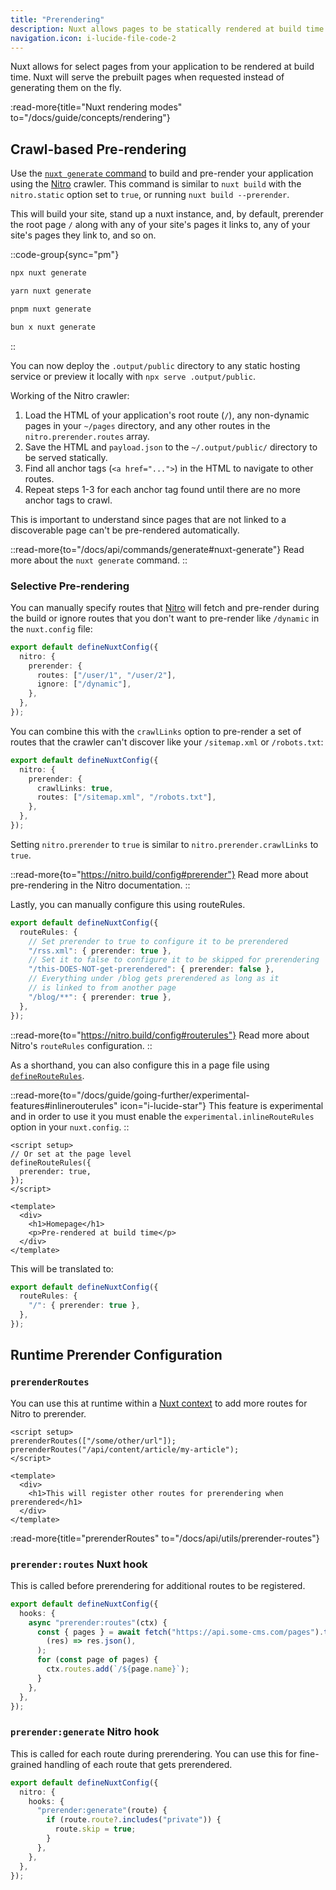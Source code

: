 ```yaml
---
title: "Prerendering"
description: Nuxt allows pages to be statically rendered at build time to improve certain performance or SEO metrics
navigation.icon: i-lucide-file-code-2
---
```


Nuxt allows for select pages from your application to be rendered at build time. Nuxt will serve the prebuilt pages when requested instead of generating them on the fly.

:read-more{title="Nuxt rendering modes" to="/docs/guide/concepts/rendering"}

## Crawl-based Pre-rendering

Use the [`nuxt generate` command](/docs/4.x/api/commands/generate) to build and pre-render your application using the [Nitro](/docs/4.x/guide/concepts/server-engine) crawler. This command is similar to `nuxt build` with the `nitro.static` option set to `true`, or running `nuxt build --prerender`.

This will build your site, stand up a nuxt instance, and, by default, prerender the root page `/` along with any of your site's pages it links to, any of your site's pages they link to, and so on.

::code-group{sync="pm"}

```bash [npm]
npx nuxt generate
```

```bash [yarn]
yarn nuxt generate
```

```bash [pnpm]
pnpm nuxt generate
```

```bash [bun]
bun x nuxt generate
```

::

You can now deploy the `.output/public` directory to any static hosting service or preview it locally with `npx serve .output/public`.

Working of the Nitro crawler:

1. Load the HTML of your application's root route (`/`), any non-dynamic pages in your `~/pages` directory, and any other routes in the `nitro.prerender.routes` array.
2. Save the HTML and `payload.json` to the `~/.output/public/` directory to be served statically.
3. Find all anchor tags (`<a href="...">`) in the HTML to navigate to other routes.
4. Repeat steps 1-3 for each anchor tag found until there are no more anchor tags to crawl.

This is important to understand since pages that are not linked to a discoverable page can't be pre-rendered automatically.

::read-more{to="/docs/api/commands/generate#nuxt-generate"}
Read more about the `nuxt generate` command.
::

### Selective Pre-rendering

You can manually specify routes that [Nitro](/docs/4.x/guide/concepts/server-engine) will fetch and pre-render during the build or ignore routes that you don't want to pre-render like `/dynamic` in the `nuxt.config` file:

```ts twoslash [nuxt.config.ts]
export default defineNuxtConfig({
  nitro: {
    prerender: {
      routes: ["/user/1", "/user/2"],
      ignore: ["/dynamic"],
    },
  },
});
```

You can combine this with the `crawlLinks` option to pre-render a set of routes that the crawler can't discover like your `/sitemap.xml` or `/robots.txt`:

```ts twoslash [nuxt.config.ts]
export default defineNuxtConfig({
  nitro: {
    prerender: {
      crawlLinks: true,
      routes: ["/sitemap.xml", "/robots.txt"],
    },
  },
});
```

Setting `nitro.prerender` to `true` is similar to `nitro.prerender.crawlLinks` to `true`.

::read-more{to="https://nitro.build/config#prerender"}
Read more about pre-rendering in the Nitro documentation.
::

Lastly, you can manually configure this using routeRules.

```ts twoslash [nuxt.config.ts]
export default defineNuxtConfig({
  routeRules: {
    // Set prerender to true to configure it to be prerendered
    "/rss.xml": { prerender: true },
    // Set it to false to configure it to be skipped for prerendering
    "/this-DOES-NOT-get-prerendered": { prerender: false },
    // Everything under /blog gets prerendered as long as it
    // is linked to from another page
    "/blog/**": { prerender: true },
  },
});
```

::read-more{to="https://nitro.build/config#routerules"}
Read more about Nitro's `routeRules` configuration.
::

As a shorthand, you can also configure this in a page file using [`defineRouteRules`](/docs/4.x/api/utils/define-route-rules).

::read-more{to="/docs/guide/going-further/experimental-features#inlinerouterules" icon="i-lucide-star"}
This feature is experimental and in order to use it you must enable the `experimental.inlineRouteRules` option in your `nuxt.config`.
::

```vue [app/pages/index.vue]
<script setup>
// Or set at the page level
defineRouteRules({
  prerender: true,
});
</script>

<template>
  <div>
    <h1>Homepage</h1>
    <p>Pre-rendered at build time</p>
  </div>
</template>
```

This will be translated to:

```ts [nuxt.config.ts]
export default defineNuxtConfig({
  routeRules: {
    "/": { prerender: true },
  },
});
```

## Runtime Prerender Configuration

### `prerenderRoutes`

You can use this at runtime within a [Nuxt context](/docs/4.x/guide/going-further/nuxt-app#the-nuxt-context) to add more routes for Nitro to prerender.

```vue [app/pages/index.vue]
<script setup>
prerenderRoutes(["/some/other/url"]);
prerenderRoutes("/api/content/article/my-article");
</script>

<template>
  <div>
    <h1>This will register other routes for prerendering when prerendered</h1>
  </div>
</template>
```

:read-more{title="prerenderRoutes" to="/docs/api/utils/prerender-routes"}

### `prerender:routes` Nuxt hook

This is called before prerendering for additional routes to be registered.

```ts [nuxt.config.ts]
export default defineNuxtConfig({
  hooks: {
    async "prerender:routes"(ctx) {
      const { pages } = await fetch("https://api.some-cms.com/pages").then(
        (res) => res.json(),
      );
      for (const page of pages) {
        ctx.routes.add(`/${page.name}`);
      }
    },
  },
});
```

### `prerender:generate` Nitro hook

This is called for each route during prerendering. You can use this for fine-grained handling of each route that gets prerendered.

```ts [nuxt.config.ts]
export default defineNuxtConfig({
  nitro: {
    hooks: {
      "prerender:generate"(route) {
        if (route.route?.includes("private")) {
          route.skip = true;
        }
      },
    },
  },
});
```
